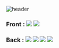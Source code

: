 ![header](https://capsule-render.vercel.app/api?type=waving&color=auto&height=240&section=header&text=ithaca&fontSize=70)

### Front : <img src="https://img.shields.io/badge/React-61DAFB?style=plastic&logo=react&logoColor=black"/> <img src="https://img.shields.io/badge/TypeScript-3178C6?style=plastic&logo=typescript&logoColor=black"/> 
### Back : <img src="https://img.shields.io/badge/NodeJS-339933?style=plastic&logo=node.js&logoColor=black"/> <img src="https://img.shields.io/badge/NestJS-E0234E?style=plastic&logo=nestjs&logoColor=black"/> <img src="https://img.shields.io/badge/TypeScript-3178C6?style=plastic&logo=typescript&logoColor=black"/> <img src="https://img.shields.io/badge/JsonWebToken-000000?style=plastic&logo=JsonWebTokens&logoColor=ffffff"/> 


